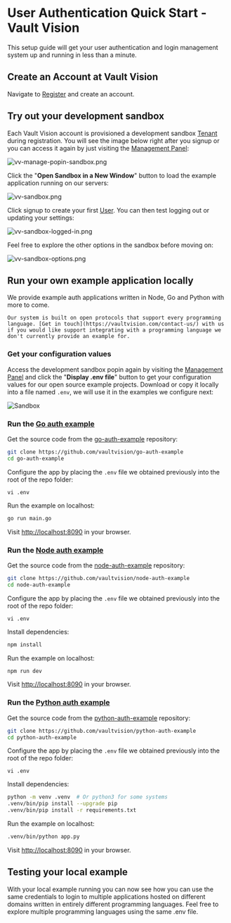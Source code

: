 User Authentication Quick Start - Vault Vision 
==================

This setup guide will get your user authentication and login management system up and running in less than a minute.


## Create an Account at Vault Vision

Navigate to [Register](https://manage.vaultvision.com/register) and create an account.


## Try out your development sandbox

Each Vault Vision account is provisioned a development sandbox [Tenant](/tenants.md) during registration. You will see the image below right after you signup or you can access it again by just visiting the [Management Panel](https://manage.vaultvision.com):


![vv-manage-popin-sandbox.png](img/vv-manage-popin-sandbox.png)

Click the "**Open Sandbox in a New Window**" button to load the example application running on our servers:

![vv-sandbox.png](img/vv-sandbox.png)

Click signup to create your first [User](/users.md). You can then test logging out or updating your settings:

![vv-sandbox-logged-in.png](img/vv-sandbox-logged-in.png)


Feel free to explore the other options in the sandbox before moving on:

![vv-sandbox-options.png](img/vv-sandbox-options.png)


## Run your own example application locally

We provide example auth applications written in Node, Go and Python with more to come.

```{note}
Our system is built on open protocols that support every programming language. [Get in touch](https://vaultvision.com/contact-us/) with us if you would like support integrating with a programming language we don't currently provide an example for.
```

### Get your configuration values

Access the development sandbox popin again by visiting the [Management Panel](https://manage.vaultvision.com) and click the "**Display .env file**" button to get your configuration values for our open source example projects. Download or copy it locally into a file named `.env`, we will use it in the examples we configure next:

![Sandbox](img/vv-manage-popin-sandbox-env.png)


### Run the [Go auth example](https://github.com/vaultvision/go-auth-example)

Get the source code from the [go-auth-example](https://github.com/vaultvision/go-auth-example) repository:
```bash
git clone https://github.com/vaultvision/go-auth-example
cd go-auth-example
```

Configure the app by placing the `.env` file we obtained previously into the root of the repo folder:
```
vi .env
```

Run the example on localhost:
```bash
go run main.go
```

Visit [http://localhost:8090](http://localhost:8090) in your browser.


### Run the [Node auth example](https://github.com/vaultvision/node-auth-example)

Get the source code from the [node-auth-example](https://github.com/vaultvision/node-auth-example) repository:
```bash
git clone https://github.com/vaultvision/node-auth-example
cd node-auth-example
```

Configure the app by placing the `.env` file we obtained previously into the root of the repo folder:
```
vi .env
```

Install dependencies:
```bash
npm install
```

Run the example on localhost:
```bash
npm run dev
```

Visit [http://localhost:8090](http://localhost:8090) in your browser.


### Run the [Python auth example](https://github.com/vaultvision/python-auth-example)

Get the source code from the [python-auth-example](https://github.com/vaultvision/python-auth-example) repository:
```bash
git clone https://github.com/vaultvision/python-auth-example
cd python-auth-example
```

Configure the app by placing the `.env` file we obtained previously into the root of the repo folder:
```
vi .env
```

Install dependencies:
```bash
python -m venv .venv  # Or python3 for some systems
.venv/bin/pip install --upgrade pip
.venv/bin/pip install -r requirements.txt
```

Run the example on localhost:
```bash
.venv/bin/python app.py
```

Visit [http://localhost:8090](http://localhost:8090) in your browser.


## Testing your local example

With your local example running you can now see how you can use the same credentials to login to multiple applications hosted on different domains written in entirely different programming languages. Feel free to explore multiple programming languages using the same .env file.
